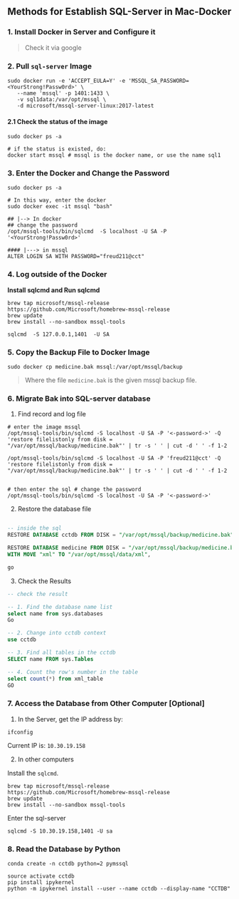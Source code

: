 ## Methods for Establish SQL-Server in Mac-Docker

### 1. Install Docker in Server and Configure it

> Check it via google




### 2. Pull `sql-server` Image

```shell
sudo docker run -e 'ACCEPT_EULA=Y' -e 'MSSQL_SA_PASSWORD=<YourStrong!Passw0rd>' \
   --name 'mssql' -p 1401:1433 \
   -v sql1data:/var/opt/mssql \
   -d microsoft/mssql-server-linux:2017-latest
```



#### 2.1 Check the status of the image

```shell
sudo docker ps -a

# if the status is existed, do:
docker start mssql # mssql is the docker name, or use the name sql1
```



### 3. Enter the Docker and Change the Password

```shell
sudo docker ps -a

# In this way, enter the docker
sudo docker exec -it mssql "bash"

## |--> In docker
## change the password
/opt/mssql-tools/bin/sqlcmd  -S localhost -U SA -P '<YourStrong!Passw0rd>'

#### |---> in mssql
ALTER LOGIN SA WITH PASSWORD="freud211@cct"

```



### 4. Log outside of the Docker

**Install sqlcmd and Run sqlcmd**

```shell
brew tap microsoft/mssql-release https://github.com/Microsoft/homebrew-mssql-release
brew update
brew install --no-sandbox mssql-tools

sqlcmd  -S 127.0.0.1,1401  -U SA
```



### 5. Copy the Backup File to Docker Image 

```Shell
sudo docker cp medicine.bak mssql:/var/opt/mssql/backup
```

> Where the file `medicine.bak` is the given mssql backup file.



### 6. Migrate Bak into SQL-server database

1. Find record and log file

```shell
# enter the image mssql
/opt/mssql-tools/bin/sqlcmd -S localhost -U SA -P '<-password->' -Q 'restore filelistonly from disk = "/var/opt/mssql/backup/medicine.bak"' | tr -s ' ' | cut -d ' ' -f 1-2

/opt/mssql-tools/bin/sqlcmd -S localhost -U SA -P 'freud211@cct' -Q 'restore filelistonly from disk = "/var/opt/mssql/backup/medicine.bak"' | tr -s ' ' | cut -d ' ' -f 1-2


# then enter the sql # change the password 
/opt/mssql-tools/bin/sqlcmd -S localhost -U SA -P '<-password->' 
```

2. Restore the database file

```sql

-- inside the sql
RESTORE DATABASE cctdb FROM DISK = "/var/opt/mssql/backup/medicine.bak"

RESTORE DATABASE medicine FROM DISK = "/var/opt/mssql/backup/medicine.bak"
WITH MOVE "xml" TO "/var/opt/mssql/data/xml",

go

```

3. Check the Results

```sql
-- check the result

-- 1. Find the database name list
select name from sys.databases
Go

-- 2. Change into cctdb context
use cctdb

-- 3. Find all tables in the cctdb
SELECT name FROM sys.Tables

-- 4. Count the row's number in the table
select count(*) from xml_table
GO
```



### 7. Access the Database from Other Computer [Optional]

1. In the Server, get the IP address by:

```shell
ifconfig
```

Current IP is: `10.30.19.158`

2. In other computers

Install the `sqlcmd`.

```shell
brew tap microsoft/mssql-release https://github.com/Microsoft/homebrew-mssql-release
brew update
brew install --no-sandbox mssql-tools
```

Enter the sql-server

```shell
sqlcmd -S 10.30.19.158,1401 -U sa
```



### 8. Read the Database by Python

```shell
conda create -n cctdb python=2 pymssql

source activate cctdb
pip install ipykernel
python -m ipykernel install --user --name cctdb --display-name "CCTDB"
```

